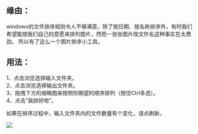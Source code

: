 
缘由： 
------- 
windows的文件排序规则令人不够满意，除了按日期、按名称排序外，有时我们希望能按我们自己的意愿来排列图片，然而一张张图片改文件名这种事实在太费劲。
所以有了这么一个图片排序小工具。

用法：
------- 
  1、点击浏览选择输入文件夹。<br> 
  2、点击浏览选择输出文件夹。<br>
  3、拖拽下方的缩略图来按照你期望的顺序排列（按住Ctrl多选）。<br>
  4、点击“我排好啦”。<br>

  如果在排序过程中，输入文件夹内的文件数量有个变化，请点刷新。<br>

 
![](https://github.com/uintvalue/ImageSorter/blob/master/screenshot/screenshot.jpg)  
